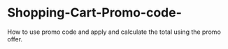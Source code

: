 # Shopping-Cart-Promo-code-
How to use promo code and apply and calculate the total using the promo offer. 
